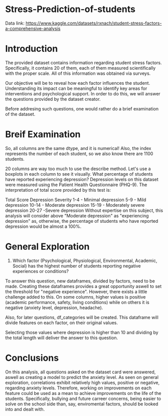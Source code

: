 # Stress-Prediction-of-students
Data link: https://www.kaggle.com/datasets/rxnach/student-stress-factors-a-comprehensive-analysis

# Introduction
The provided dataset contains information regarding student stress factors. Specifically, it contains 20 of them, each of them measured scientifically with the proper scale. All of this information was obtained via surveys.

Our objective will be to reveal how each factor influences the student. Understanding its impact can be meaningful to identify key areas for interventions and psychological support. In order to do this, we will answer the questions provided by the dataset creator.

Before addresing such questions, one would rather do a brief examination of the dataset.
# Breif Examination
So, all columns are the same dtype, and it is numerical! Also, the index represents the number of each student, so we also know there are 1100 students.

20 columns are way too much to use the describe method. Let's use a boxplots in each column to see it visually.
What percentage of students have reported experiencing depression?
Depression levels on this dataset were measured using the Patient Health Questionnaire (PHQ-9). The interpretation of total score provided by this test is:

Total Score	Depression Severity
1-4 - Minimal depression
5-9	 - Mild depression
10-14  -	Moderate depression
15-19  -	Moderately severe depression
20-27	  -Severe depression
Without expertise on this subject, this analysis will consider above "Moderate depression" as "experiencing depression" as, otherwise, the percentage of students who have reported depression would be almost a 100%.
# General Exploration
1) Which factor (Psychological, Physiological, Environmental, Academic, Social) has the highest number of students reporting negative experiences or conditions?

To answer this question, new dataframes, divided by factors, need to be made. Creating these dataframes provides a great opportunity aswell to set the threshold for "negative experience". However, there exists a little challenge added to this. On some columns, higher values is positive (academic performance, safety, living conditions) while on others it is negative (anxiety level, depression, headache).

Also, for later questions, df_categories will be created. This dataframe will divide features on each factor, on their original values.

Selecting those values where depression is higher than 10 and dividing by the total length will deliver the answer to this question.
# Conclusions
On this analysis, all questions asked on the dataset card were answered, aswell as creating a model to predict the anxiety level. As seen on general exploration, correlations exhibit relatively high values, positive or negative, regarding anxiety levels. Therefore, working on improvements on each feature could be used as a mean to achieve improvements on the life of the students. Specifically, bullying and future carreer concerns, being easier to solve on the school side than, say, enviromental factors, should be looked into and dealt with.
